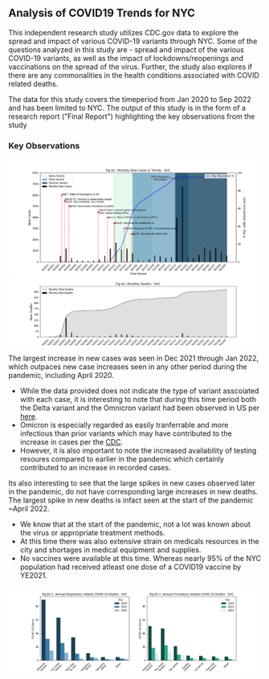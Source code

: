 ## Analysis of COVID19 Trends for NYC 

This independent research study utilizes CDC.gov data to explore the spread and impact of various COVID-19 variants through NYC. Some of the questions analyzed in this study are - spread and impact of the various COVID-19 variants, as well as the impact of lockdowns/reopenings and vaccinations on the spread of the virus. Further, the study also explores if there are any commonalities in the health conditions associated with COVID related deaths. 

The data for this study covers the timeperiod from Jan 2020 to Sep 2022 and has been limited to NYC. The output of this study is in the form of a research report ("Final Report") highlighting the key observations from the study




### Key Observations

![MonthlyNewCasesTrends.png](UnderTheHood/FigA1MonthlyNewCasesTrends.png)
![MonthlyDeaths.png](UnderTheHood/FigA2MonthlyDeaths.png)

The largest increase in new cases was seen in Dec 2021 through Jan 2022, which outpaces new case increases seen in any other period during the pandemic, including April 2020. 
   - While the data provided does not indicate the type of variant asscoiated with each case, it is interesting to note that during this time period both the Delta variant and the Omnicron variant had been observed in US per [here](https://covariants.org/per-country?region=United+States&country=New+York&variant=20I+%28Alpha%2C+V1%29&variant=21A+%28Delta%29&variant=21I+%28Delta%29&variant=21J+%28Delta%29&variant=21K+%28Omicron%29&variant=21L+%28Omicron%29&variant=22A+%28Omicron%29&variant=22B+%28Omicron%29&variant=22C+%28Omicron%29&variant=22D+%28Omicron%29). 
   - Omicron is especially regarded as easily tranferrable and more infectious than prior variants which may have contributed to the increase in cases per the [CDC](https://www.cdc.gov/coronavirus/2019-ncov/variants/variant-classifications.html). 
   - However, it is also important to note the increased availability of testing resoures compared to earlier in the pandemic which certainly contributed to an increase in recorded cases.


Its also interesting to see that the large spikes in new cases observed later in the pandemic, do not have corresponding large increases in new deaths. The largest spike in new deaths is infact seen at the start of the pandemic ~April 2022.
   - We know that at the start of the pandemic, not a lot was known about the virus or appropriate treatment methods. 
   - At this time there was also extensive strain on medicals resources in the city and shortages in medical equipment and supplies. 
   - No vaccines were available at this time. Whereas nearly 95% of the NYC population had received atleast one dose of a COVID19 vaccine by YE2021.
   
![FigB3.png](UnderTheHood/FigB3.png)

